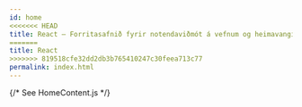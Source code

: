 ```yaml
---
id: home
<<<<<<< HEAD
title: React – Forritasafnið fyrir notendaviðmót á vefnum og heimavangi
=======
title: React
>>>>>>> 819518cfe32dd2db3b765410247c30feea713c77
permalink: index.html
---
```


{/* See HomeContent.js */}

